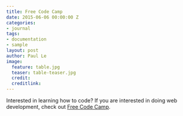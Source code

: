 ```yaml
---
title: Free Code Camp
date: 2015-06-06 00:00:00 Z
categories:
- journal
tags:
- documentation
- sample
layout: post
author: Paul Le
image:
  feature: table.jpg
  teaser: table-teaser.jpg
  credit: 
  creditlink: 
---
```


Interested in learning how to code? If you are interested in doing web development, check out [Free Code Camp](https://www.freecodecamp.com/).
